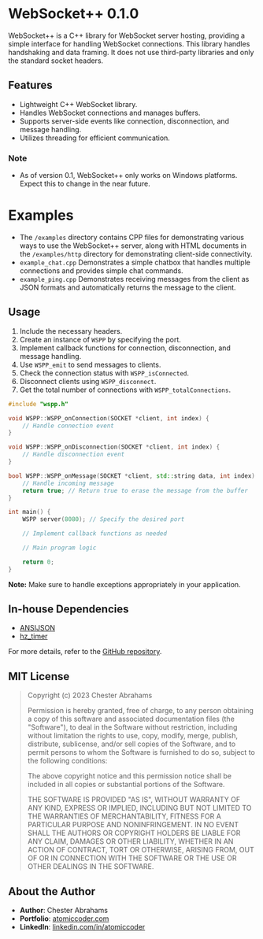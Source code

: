 # WebSocket++ 0.1.0

WebSocket++ is a C++ library for WebSocket server hosting, providing a simple interface for handling WebSocket connections. This library handles handshaking and data framing. It does not use third-party libraries and only the standard socket headers.

## Features
- Lightweight C++ WebSocket library.
- Handles WebSocket connections and manages buffers.
- Supports server-side events like connection, disconnection, and message handling.
- Utilizes threading for efficient communication.

### Note
- As of version 0.1, WebSocket++ only works on Windows platforms. Expect this to change in the near future. 

# Examples
- The `/examples` directory contains CPP files for demonstrating various ways to use the WebSocket++ server, along with HTML documents in the `/examples/http` directory for demonstrating client-side connectivity.
- `example_chat.cpp` Demonstrates a simple chatbox that handles multiple connections and provides simple chat commands.
- `example_ping.cpp` Demonstrates receiving messages from the client as JSON formats and automatically returns the message to the client.

## Usage
1. Include the necessary headers.
2. Create an instance of `WSPP` by specifying the port.
3. Implement callback functions for connection, disconnection, and message handling.
4. Use `WSPP_emit` to send messages to clients.
5. Check the connection status with `WSPP_isConnected`.
6. Disconnect clients using `WSPP_disconnect`.
7. Get the total number of connections with `WSPP_totalConnections`.

```cpp
#include "wspp.h"

void WSPP::WSPP_onConnection(SOCKET *client, int index) {
    // Handle connection event
}

void WSPP::WSPP_onDisconnection(SOCKET *client, int index) {
    // Handle disconnection event
}

bool WSPP::WSPP_onMessage(SOCKET *client, std::string data, int index) {
    // Handle incoming message
    return true; // Return true to erase the message from the buffer
}

int main() {
    WSPP server(8080); // Specify the desired port

    // Implement callback functions as needed

    // Main program logic

    return 0;
}
```

**Note:** Make sure to handle exceptions appropriately in your application.

## In-house Dependencies
- [ANSIJSON](https://github.com/ChesterOfTheSemester/ANSIJSON)
- [hz_timer](https://github.com/ChesterOfTheSemester/HZ-Timer)

For more details, refer to the [GitHub repository](https://github.com/ChesterOfTheSemester/WebSocket-PlusPlus).

## MIT License

> Copyright (c) 2023 Chester Abrahams
>
> Permission is hereby granted, free of charge, to any person obtaining a copy
> of this software and associated documentation files (the "Software"), to deal
> in the Software without restriction, including without limitation the rights
> to use, copy, modify, merge, publish, distribute, sublicense, and/or sell
> copies of the Software, and to permit persons to whom the Software is
> furnished to do so, subject to the following conditions:
>
> The above copyright notice and this permission notice shall be included in all
> copies or substantial portions of the Software.
>
> THE SOFTWARE IS PROVIDED "AS IS", WITHOUT WARRANTY OF ANY KIND, EXPRESS OR
> IMPLIED, INCLUDING BUT NOT LIMITED TO THE WARRANTIES OF MERCHANTABILITY,
> FITNESS FOR A PARTICULAR PURPOSE AND NONINFRINGEMENT. IN NO EVENT SHALL THE
> AUTHORS OR COPYRIGHT HOLDERS BE LIABLE FOR ANY CLAIM, DAMAGES OR OTHER
> LIABILITY, WHETHER IN AN ACTION OF CONTRACT, TORT OR OTHERWISE, ARISING FROM,
> OUT OF OR IN CONNECTION WITH THE SOFTWARE OR THE USE OR OTHER DEALINGS IN THE
> SOFTWARE.

## About the Author

- **Author**: Chester Abrahams
- **Portfolio**: [atomiccoder.com](https://atomiccoder.com)
- **LinkedIn**: [linkedin.com/in/atomiccoder](https://www.linkedin.com/in/atomiccoder)
